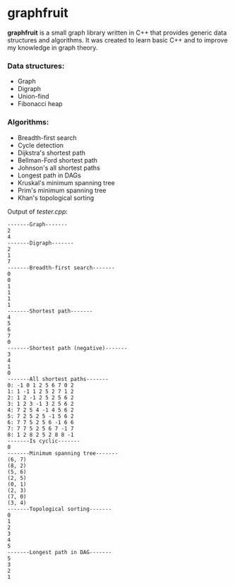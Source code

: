 # graphfruit
**graphfruit** is a small graph library written in C++ that provides generic data structures and algorithms. It was created to learn basic C++ and to improve my knowledge in graph theory.

### Data structures:

* Graph
* Digraph
* Union-find
* Fibonacci heap

### Algorithms:

* Breadth-first search
* Cycle detection
* Dijkstra's shortest path
* Bellman-Ford shortest path
* Johnson's all shortest paths
* Longest path in DAGs
* Kruskal's minimum spanning tree
* Prim's minimum spanning tree
* Khan's topological sorting

Output of *tester.cpp*:

```
-------Graph-------
2
4
-------Digraph-------
2
1
7
-------Breadth-first search-------
0
0
1
1
1
1
-------Shortest path-------
4
5
6
7
0
-------Shortest path (negative)-------
3
4
1
0
-------All shortest paths-------
0: -1 0 1 2 5 6 7 0 2
1: 1 -1 1 2 5 2 7 1 2
2: 1 2 -1 2 5 2 5 6 2
3: 1 2 3 -1 3 2 5 6 2
4: 7 2 5 4 -1 4 5 6 2
5: 7 2 5 2 5 -1 5 6 2
6: 7 7 5 2 5 6 -1 6 6
7: 7 7 5 2 5 6 7 -1 7
8: 1 2 8 2 5 2 8 8 -1
-------Is cyclic-------
0
-------Minimum spanning tree-------
(6, 7)
(8, 2)
(5, 6)
(2, 5)
(0, 1)
(2, 3)
(7, 0)
(3, 4)
-------Topological sorting-------
0
1
2
3
4
5
-------Longest path in DAG-------
5
3
2
1
```

